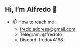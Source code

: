 ## Hi, I’m Alfredo 👋 
- 📫 How to reach me:
  - fredo.address@gmail.com
  - Telegram: @fredoto
  - Discord: fredo#4198
 
